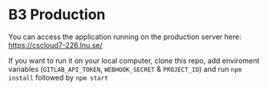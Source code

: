 # B3 Production

You can access the application running on the production server here: https://cscloud7-226.lnu.se/

If you want to run it on your local computer, clone this repo, add enviroment variables (`GITLAB_API_TOKEN`, `WEBHOOK_SECRET` & `PROJECT_ID`) and run `npm install` followed by `npm start`